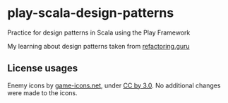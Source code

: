 # play-scala-design-patterns

Practice for design patterns in Scala using the Play Framework

My learning about design patterns taken from [refactoring.guru](https://refactoring.guru/design-patterns)

## License usages

Enemy icons by [game-icons.net](https://game-icons.net/1x1/delapouite/goblin-head.html), under [CC by 3.0](https://creativecommons.org/licenses/by/3.0/). No additional changes were made to the icons.